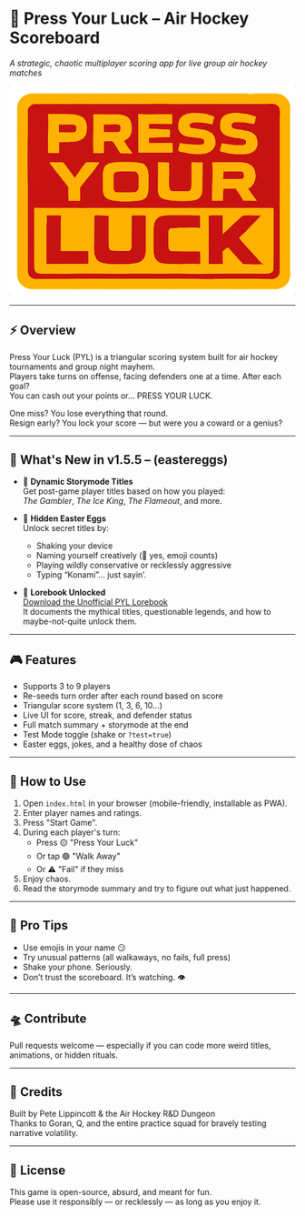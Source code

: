 # 🎯 Press Your Luck – Air Hockey Scoreboard  
*A strategic, chaotic multiplayer scoring app for live group air hockey matches*

![PYL Logo](./PYLlogonoBG.png)

---

## ⚡ Overview

Press Your Luck (PYL) is a triangular scoring system built for air hockey tournaments and group night mayhem.  
Players take turns on offense, facing defenders one at a time. After each goal?  
You can cash out your points or... PRESS YOUR LUCK.

One miss? You lose everything that round.  
Resign early? You lock your score — but were you a coward or a genius?

---

## 🥚 What's New in v1.5.5 – (eastereggs)

- 🌟 **Dynamic Storymode Titles**  
  Get post-game player titles based on how you played:  
  *The Gambler*, *The Ice King*, *The Flameout*, and more.

- 🐣 **Hidden Easter Eggs**  
  Unlock secret titles by:
  - Shaking your device  
  - Naming yourself creatively (👀 yes, emoji counts)  
  - Playing wildly conservative or recklessly aggressive  
  - Typing “Konami”… just sayin’.

- 📖 **Lorebook Unlocked**  
  [Download the Unofficial PYL Lorebook](./PYL_Lorebook_v1.0.pdf)  
  It documents the mythical titles, questionable legends, and how to maybe-not-quite unlock them.

---

## 🎮 Features

- Supports 3 to 9 players
- Re-seeds turn order after each round based on score
- Triangular score system (1, 3, 6, 10…)
- Live UI for score, streak, and defender status
- Full match summary + storymode at the end
- Test Mode toggle (shake or `?test=true`)
- Easter eggs, jokes, and a healthy dose of chaos

---

## 🚀 How to Use

1. Open `index.html` in your browser (mobile-friendly, installable as PWA).
2. Enter player names and ratings.
3. Press "Start Game".
4. During each player's turn:
   - Press 🟡 "Press Your Luck"
   - Or tap 🟢 "Walk Away"
   - Or ⚠️ "Fail" if they miss
5. Enjoy chaos.
6. Read the storymode summary and try to figure out what just happened.

---

## 🧪 Pro Tips

- Use emojis in your name 😏  
- Try unusual patterns (all walkaways, no fails, full press)  
- Shake your phone. Seriously.  
- Don’t trust the scoreboard. It’s watching. 👁️

---

## 🛸 Contribute

Pull requests welcome — especially if you can code more weird titles, animations, or hidden rituals.

---

## 🧾 Credits

Built by Pete Lippincott & the Air Hockey R&D Dungeon  
Thanks to Goran, Q, and the entire practice squad for bravely testing narrative volatility.

---

## 📜 License

This game is open-source, absurd, and meant for fun.  
Please use it responsibly — or recklessly — as long as you enjoy it.
